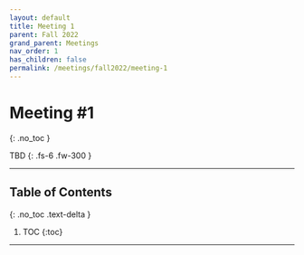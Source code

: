 ```yaml
---
layout: default
title: Meeting 1
parent: Fall 2022
grand_parent: Meetings
nav_order: 1
has_children: false
permalink: /meetings/fall2022/meeting-1
---
```


# Meeting #1
{: .no_toc }

TBD
{: .fs-6 .fw-300 }

---

## Table of Contents
{: .no_toc .text-delta }

1. TOC
{:toc}

---

